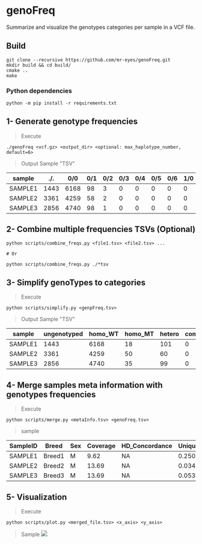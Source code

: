 # genoFreq

Summarize and visualize the genotypes categories per sample in a VCF file.

## Build

```shell
git clone --recursive https://github.com/mr-eyes/genoFreq.git
mkdir build && cd build/
cmake ..
make
```

### Python dependencies

```shell
python -m pip install -r requirements.txt
```

## 1- Generate genotype frequencies

> Execute

```shell
./genoFreq <vcf.gz> <output_dir> <optional: max_haplotype_number, default=6>
```

> Output Sample "TSV"

| sample              | ./.  | 0/0  | 0/1 | 0/2 | 0/3 | 0/4 | 0/5 | 0/6 | 1/0 | 1/1 | 1/2 | 1/3 | 1/4 | 1/5 | 1/6 | 2/0 | 2/1 | 2/2 | 2/3 | 2/4 | 2/5 | 2/6 | 3/0 | 3/1 | 3/2 | 3/3 | 3/4 | 3/5 | 3/6 | 4/0 | 4/1 | 4/2 | 4/3 | 4/4 | 4/5 | 4/6 | 5/0 | 5/1 | 5/2 | 5/3 | 5/4 | 5/5 | 5/6 | 6/0 | 
|---------------------|------|------|-----|-----|-----|-----|-----|-----|-----|-----|-----|-----|-----|-----|-----|-----|-----|-----|-----|-----|-----|-----|-----|-----|-----|-----|-----|-----|-----|-----|-----|-----|-----|-----|-----|-----|-----|-----|-----|-----|-----|-----|-----|-----| 
| SAMPLE1 | 1443 | 6168 | 98  | 3   | 0   | 0   | 0   | 0   | 0   | 18  | 0   | 0   | 0   | 0   | 0   | 0   | 0   | 0   | 0   | 0   | 0   | 0   | 0   | 0   | 0   | 0   | 0   | 0   | 0   | 0   | 0   | 0   | 0   | 0   | 0   | 0   | 0   | 0   | 0   | 0   | 0   | 0   | 0   | 0   | 
| SAMPLE2 | 3361 | 4259 | 58  | 2   | 0   | 0   | 0   | 0   | 0   | 49  | 0   | 0   | 0   | 0   | 0   | 0   | 0   | 1   | 0   | 0   | 0   | 0   | 0   | 0   | 0   | 0   | 0   | 0   | 0   | 0   | 0   | 0   | 0   | 0   | 0   | 0   | 0   | 0   | 0   | 0   | 0   | 0   | 0   | 0   | 
| SAMPLE3 | 2856 | 4740 | 98  | 1   | 0   | 0   | 0   | 0   | 0   | 35  | 0   | 0   | 0   | 0   | 0   | 0   | 0   | 0   | 0   | 0   | 0   | 0   | 0   | 0   | 0   | 0   | 0   | 0   | 0   | 0   | 0   | 0   | 0   | 0   | 0   | 0   | 0   | 0   | 0   | 0   | 0   | 0   | 0   |    0 | 

## 2- Combine multiple frequencies TSVs (Optional)

```shell
python scripts/combine_freqs.py <file1.tsv> <file2.tsv> ...

# Or

python scripts/combine_freqs.py ./*tsv

```

## 3- Simplify genoTypes to categories

> Execute

```shell
python scripts/simplify.py <genpFreq.tsv>
```

> Output Sample "TSV"

| sample              | ungenotyped | homo_WT | homo_MT | hetero | comp_het | 
|---------------------|-------------|---------|---------|--------|----------| 
| SAMPLE1 | 1443        | 6168    | 18      | 101    | 0        | 
| SAMPLE2 | 3361        | 4259    | 50      | 60     | 0        | 
| SAMPLE3 | 2856        | 4740    | 35      | 99     | 0        | 

## 4- Merge samples meta information with genotypes frequencies

> Execute

```shell
python scripts/merge.py <metaInfo.tsv> <genoFreq.tsv>
```

> sample

| SampleID | Breed | Sex | Coverage | HD_Concordance | Unique_variants_per_20mb | Heterozygosity | ungenotyped | homo_WT | homo_MT | hetero | comp_het |
|----------|-------|-----|----------|----------------|--------------------------|----------------|-------------|---------|---------|--------|----------|
| SAMPLE1  | Breed1 | M   | 9.62     | NA             | 0.250035515              | 0.155309014    | 1790        | 5598    | 77      | 265    | 0        |
| SAMPLE2  | Breed2 | M   | 13.69    | NA             | 0.034022612              | 0.171542069    | 2192        | 5215    | 85      | 238    | 0        |
| SAMPLE3  | Breed3 | M   | 13.69    | NA             | 0.05338513               | 0.175761316    | 2572        | 4915    | 97      | 146    | 0        |

## 5- Visualization

> Execute

```shell
python scripts/plot.py <merged_file.tsv> <x_axis> <y_axis>
```

> Sample
![](https://ibin.co/4majI6U9yiDO.png)